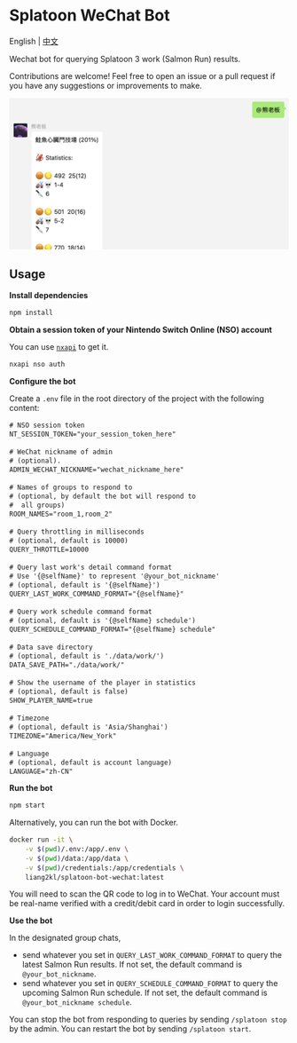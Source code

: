 # Splatoon WeChat Bot

English | [中文](./README_zh.md)

Wechat bot for querying Splatoon 3 work (Salmon Run) results.

Contributions are welcome! Feel free to open an issue or a pull request if you have any suggestions or improvements to make.

![](./docs/screenshot.png)

## Usage

**Install dependencies**

```bash
npm install
```

**Obtain a session token of your Nintendo Switch Online (NSO) account**

You can use [`nxapi`](https://github.com/samuelthomas2774/nxapi) to get it.

```bash
nxapi nso auth
```

**Configure the bot**

Create a `.env` file in the root directory of the project with the following content:

```env
# NSO session token
NT_SESSION_TOKEN="your_session_token_here"

# WeChat nickname of admin
# (optional).
ADMIN_WECHAT_NICKNAME="wechat_nickname_here"

# Names of groups to respond to
# (optional, by default the bot will respond to
#  all groups)
ROOM_NAMES="room_1,room_2"

# Query throttling in milliseconds
# (optional, default is 10000)
QUERY_THROTTLE=10000

# Query last work's detail command format
# Use '{@selfName}' to represent '@your_bot_nickname'
# (optional, default is '{@selfName}')
QUERY_LAST_WORK_COMMAND_FORMAT="{@selfName}"

# Query work schedule command format
# (optional, default is '{@selfName} schedule')
QUERY_SCHEDULE_COMMAND_FORMAT="{@selfName} schedule"

# Data save directory
# (optional, default is './data/work/')
DATA_SAVE_PATH="./data/work/"

# Show the username of the player in statistics
# (optional, default is false)
SHOW_PLAYER_NAME=true

# Timezone
# (optional, default is 'Asia/Shanghai')
TIMEZONE="America/New_York"

# Language
# (optional, default is account language)
LANGUAGE="zh-CN"
```

**Run the bot**

```bash
npm start
```

Alternatively, you can run the bot with Docker.

```bash
docker run -it \
    -v $(pwd)/.env:/app/.env \
    -v $(pwd)/data:/app/data \
    -v $(pwd)/credentials:/app/credentials \
    liang2kl/splatoon-bot-wechat:latest
```

You will need to scan the QR code to log in to WeChat. Your account must be real-name verified with a credit/debit card in order to login successfully.

**Use the bot**

In the designated group chats,

- send whatever you set in `QUERY_LAST_WORK_COMMAND_FORMAT` to query the latest Salmon Run results. If not set, the default command is `@your_bot_nickname`.
- send whatever you set in `QUERY_SCHEDULE_COMMAND_FORMAT` to query the upcoming Salmon Run schedule. If not set, the default command is `@your_bot_nickname schedule`.

You can stop the bot from responding to queries by sending `/splatoon stop` by the admin. You can restart the bot by sending `/splatoon start`.
